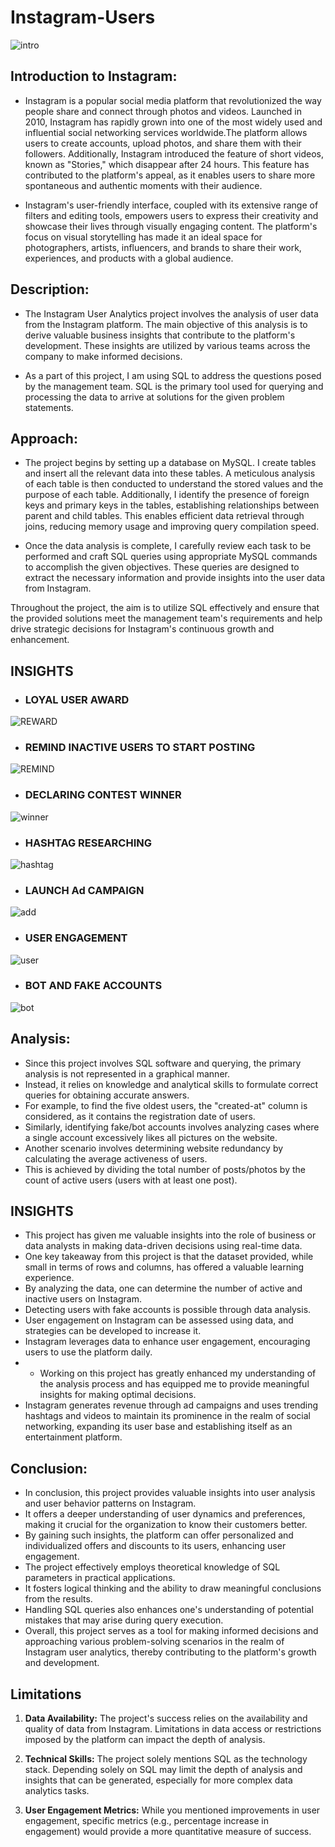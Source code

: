 # Instagram-Users


![intro](https://github.com/anishkatoch/Instagram-Users/assets/130006013/a77bcf8d-95e3-40bd-b307-13bb7f82705a)


## Introduction to Instagram:

-   Instagram is a popular social media platform that revolutionized the way people share and connect through photos and videos. Launched in 2010, Instagram has rapidly grown into one of the most widely used and influential social networking services worldwide.The platform allows users to create accounts, upload photos, and share them with their followers. Additionally, Instagram introduced the feature of short videos, known as "Stories," which disappear after 24 hours. This feature has contributed to the platform's appeal, as it enables users to share more spontaneous and authentic moments with their audience.



-   Instagram's user-friendly interface, coupled with its extensive range of filters and editing tools, empowers users to express their creativity and showcase their lives through visually engaging content. The platform's focus on visual storytelling has made it an ideal space for photographers, artists, influencers, and brands to share their work, experiences, and products with a global audience.




## Description:


-  The Instagram User Analytics project involves the analysis of user data from the Instagram platform. The main objective of this analysis is to derive valuable business insights that contribute to the platform's development. These insights are utilized by various teams across the company to make informed decisions.

-  As a part of this project, I am using SQL to address the questions posed by the management team. SQL is the primary tool used for querying and processing the data to arrive at solutions for the given problem statements.



## Approach:



-  The project begins by setting up a database on MySQL. I create tables and insert all the relevant data into these tables. A meticulous analysis of each table is then conducted to understand the stored values and the purpose of each table. Additionally, I identify the presence of foreign keys and primary keys in the tables, establishing relationships between parent and child tables. This enables efficient data retrieval through joins, reducing memory usage and improving query compilation speed.

-  Once the data analysis is complete, I carefully review each task to be performed and craft SQL queries using appropriate MySQL commands to accomplish the given objectives. These queries are designed to extract the necessary information and provide insights into the user data from Instagram.

Throughout the project, the aim is to utilize SQL effectively and ensure that the provided solutions meet the management team's requirements and help drive strategic decisions for Instagram's continuous growth and enhancement.


## INSIGHTS

-  ### LOYAL USER AWARD

![REWARD](https://github.com/anishkatoch/Instagram-Users/assets/130006013/fa320e2c-0959-49ca-9676-3b1cf156a175)


-  ### REMIND INACTIVE USERS TO START POSTING

![REMIND](https://github.com/anishkatoch/Instagram-Users/assets/130006013/27dff75d-6854-4db3-b5a1-d24105dc6fe7)

-  ### DECLARING CONTEST WINNER

![winner](https://github.com/anishkatoch/Instagram-Users/assets/130006013/776aab06-3655-4a9b-be60-21284e2d73a5)

-  ### HASHTAG RESEARCHING

![hashtag](https://github.com/anishkatoch/Instagram-Users/assets/130006013/dbbf7b93-4e34-4ddf-af87-497f95e4341a)

-  ### LAUNCH Ad CAMPAIGN

![add](https://github.com/anishkatoch/Instagram-Users/assets/130006013/e188421d-4dd3-4bbc-a413-508320f994ac)


-  ### USER ENGAGEMENT

![user](https://github.com/anishkatoch/Instagram-Users/assets/130006013/78b6eb8e-760e-4c32-8de8-fc9b96cda755)


-  ### BOT AND FAKE ACCOUNTS

![bot](https://github.com/anishkatoch/Instagram-Users/assets/130006013/0c15a998-ff57-4d89-980e-0ae6147828bd)


## Analysis:

-  Since this project involves SQL software and querying, the primary analysis is not represented in a graphical manner. 
-  Instead, it relies on knowledge and analytical skills to formulate correct queries for obtaining accurate answers. 
-  For example, to find the five oldest users, the "created-at" column is considered, as it contains the registration date of users. 
-  Similarly, identifying fake/bot accounts involves analyzing cases where a single account excessively likes all pictures on the website.
-  Another scenario involves determining website redundancy by calculating the average activeness of users. 
-  This is achieved by dividing the total number of posts/photos by the count of active users (users with at least one post).


## INSIGHTS

- This project has given me valuable insights into the role of business or data analysts in making data-driven decisions using real-time data.
- One key takeaway from this project is that the dataset provided, while small in terms of rows and columns, has offered a valuable learning experience.
- By analyzing the data, one can determine the number of active and inactive users on Instagram.
- Detecting users with fake accounts is possible through data analysis.
- User engagement on Instagram can be assessed using data, and strategies can be developed to increase it.
- Instagram leverages data to enhance user engagement, encouraging users to use the platform daily.
- - Working on this project has greatly enhanced my understanding of the analysis process and has equipped me to provide meaningful insights for making optimal decisions.
- Instagram generates revenue through ad campaigns and uses trending hashtags and videos to maintain its prominence in the realm of social networking, expanding its user base and establishing itself as an entertainment platform.




## Conclusion:

-  In conclusion, this project provides valuable insights into user analysis and user behavior patterns on Instagram. 
-  It offers a deeper understanding of user dynamics and preferences, making it crucial for the organization to know their customers better.
-  By gaining such insights, the platform can offer personalized and individualized offers and discounts to its users, enhancing user engagement.
-  The project effectively employs theoretical knowledge of SQL parameters in practical applications. 
-  It fosters logical thinking and the ability to draw meaningful conclusions from the results.
-  Handling SQL queries also enhances one's understanding of potential mistakes that may arise during query execution.
-  Overall, this project serves as a tool for making informed decisions and approaching various problem-solving scenarios in the realm of Instagram user analytics, thereby contributing to the platform's growth and development.




## Limitations



1. **Data Availability:** The project's success relies on the availability and quality of data from Instagram. Limitations in data access or restrictions imposed by the platform can impact the depth of analysis.


2. **Technical Skills:** The project solely mentions SQL as the technology stack. Depending solely on SQL may limit the depth of analysis and insights that can be generated, especially for more complex data analytics tasks.


3. **User Engagement Metrics:** While you mentioned improvements in user engagement, specific metrics (e.g., percentage increase in engagement) would provide a more quantitative measure of success.


